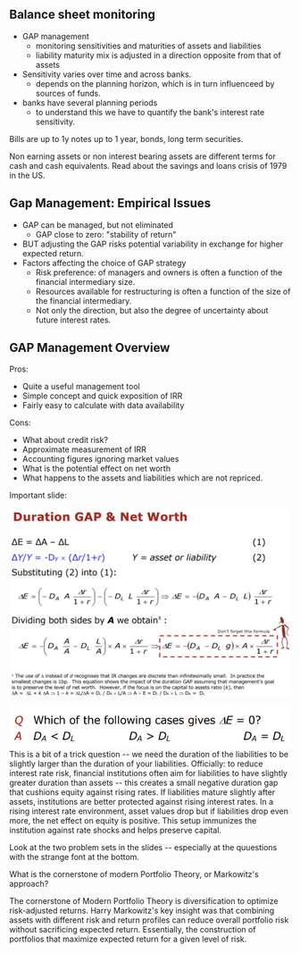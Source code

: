 ## Balance sheet monitoring

- GAP management
    - monitoring sensitivities and maturities of assets and liabilities
    - liability maturity mix is adjusted in a direction opposite from that of assets
- Sensitivity varies over time and across banks.
    - depends on the planning horizon, which is in turn influenceed by sources of funds.
- banks have several planning periods
    - to understand this we have to quantify the bank's interest rate sensitivity.

Bills are up to 1y notes up to 1 year, bonds, long term securities.

Non earning assets or non interest bearing assets are different terms for cash and cash equivalents.
Read about the savings and loans crisis of 1979 in the US.

## Gap Management: Empirical Issues

- GAP can be managed, but not eliminated
    - GAP close to zero: "stability of return"
- BUT adjusting the GAP risks potential variability in exchange for higher expected return.
- Factors affecting the choice of GAP strategy
    - Risk preference: of managers and owners is often a function of the financial intermediary size.
    - Resources available for restructuring is often a function of the size of the financial intermediary.
    - Not only the direction, but also the degree of uncertainty about future interest rates.

## GAP Management Overview

Pros:

- Quite a useful management tool
- Simple concept and quick exposition of IRR
- Fairly easy to calculate with data availability

Cons:

- What about credit risk?
- Approximate measurement of IRR
- Accounting figures ignoring market values
- What is the potential effect on net worth
- What happens to the assets and liabilities which are not repriced.

Important slide:

![img.png](img.png)

![img_1.png](img_1.png)
This is a bit of a trick question -- we need the duration of the liabilities to be slightly larger than the duration of
your liabilities. Officially: to reduce interest rate risk, financial institutions often aim for liabilities to have
slightly greater duration than assets -- this creates a small negative duration gap that cushions equity against rising
rates. If liabilities mature slightly after assets, institutions are better protected against rising interest rates. In
a rising interest rate environment, asset values drop but if liabilities drop even more, the net effect on equity is
positive. This setup immunizes the institution against rate shocks and helps preserve capital.

Look at the two problem sets in the slides -- especially at the quuestions with the strange font at the bottom.

What is the cornerstone of modern Portfolio Theory, or Markowitz's approach?

The cornerstone of Modern Portfolio Theory is diversification to optimize risk-adjusted returns. Harry Markowitz's key
insight was that combining assets with different risk and return profiles can reduce overall portfolio risk without
sacrificing expected return. Essentially, the construction of portfolios that maximize expected return for a given level
of risk.